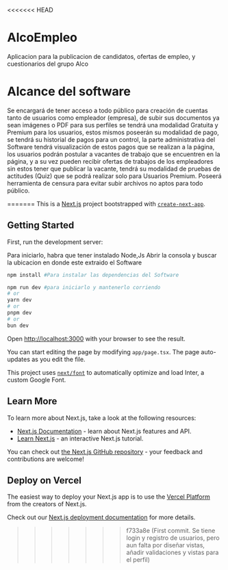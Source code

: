 



<<<<<<< HEAD
# AlcoEmpleo
Aplicacion para la publicacion de candidatos, ofertas de empleo, y cuestionarios del grupo Alco

# Alcance del software 	
  Se encargará de tener acceso a todo público para creación de cuentas tanto de usuarios como empleador (empresa), de subir sus documentos ya sean imágenes o PDF para sus perfiles se tendrá una modalidad Gratuita y Premium para los usuarios, estos mismos poseerán su modalidad de pago, se tendrá su historial de pagos para un control, la parte administrativa del Software tendrá visualización de estos pagos que se realizan a la página, los usuarios podrán postular a vacantes de trabajo que se encuentren en la página, y a su vez pueden recibir ofertas de trabajos de los empleadores sin estos tener que publicar la vacante, tendrá su modalidad de pruebas de actitudes (Quiz) que se podrá realizar solo para Usuarios Premium. Poseerá herramienta de censura para evitar subir archivos no aptos para todo público.

=======
This is a [Next.js](https://nextjs.org/) project bootstrapped with [`create-next-app`](https://github.com/vercel/next.js/tree/canary/packages/create-next-app).

## Getting Started

First, run the development server:

Para iniciarlo, habra que tener instalado Node,Js
Abrir la consola y buscar la ubicacion en donde este extraido el Software


```bash
npm install #Para instalar las dependencias del Software

npm run dev #para iniciarlo y mantenerlo corriendo
# or
yarn dev
# or
pnpm dev
# or
bun dev
```

Open [http://localhost:3000](http://localhost:3000) with your browser to see the result.

You can start editing the page by modifying `app/page.tsx`. The page auto-updates as you edit the file.

This project uses [`next/font`](https://nextjs.org/docs/basic-features/font-optimization) to automatically optimize and load Inter, a custom Google Font.

## Learn More

To learn more about Next.js, take a look at the following resources:

- [Next.js Documentation](https://nextjs.org/docs) - learn about Next.js features and API.
- [Learn Next.js](https://nextjs.org/learn) - an interactive Next.js tutorial.

You can check out [the Next.js GitHub repository](https://github.com/vercel/next.js/) - your feedback and contributions are welcome!

## Deploy on Vercel

The easiest way to deploy your Next.js app is to use the [Vercel Platform](https://vercel.com/new?utm_medium=default-template&filter=next.js&utm_source=create-next-app&utm_campaign=create-next-app-readme) from the creators of Next.js.

Check out our [Next.js deployment documentation](https://nextjs.org/docs/deployment) for more details.
>>>>>>> f733a8e (First commit. Se tiene login y registro de usuarios, pero aun falta por diseñar vistas, añadir validaciones y  vistas para el perfil)
